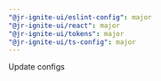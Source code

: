 ```yaml
---
"@jr-ignite-ui/eslint-config": major
"@jr-ignite-ui/react": major
"@jr-ignite-ui/tokens": major
"@jr-ignite-ui/ts-config": major
---
```


Update configs
